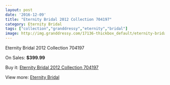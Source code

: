 ```yaml
---
layout: post
date: '2016-12-09'
title: "Eternity Bridal 2012 Collection 704197"
category: Eternity Bridal
tags: ["collection","granddressy","eternity","bridal"]
image: http://img.granddressy.com/17136-thickbox_default/eternity-bridal-2012-collection-704197.jpg
---
```

Eternity Bridal 2012 Collection 704197

On Sales: **$399.99**
<a href="https://www.granddressy.com/en/eternity-bridal/16138-eternity-bridal-2012-collection-704197.html"><amp-img layout="responsive" width="600" height="600" src="//img.granddressy.com/17136-thickbox_default/eternity-bridal-2012-collection-704197.jpg" alt="Eternity Bridal 2012 Collection 704197 0" /></a>

Buy it: [Eternity Bridal 2012 Collection 704197](https://www.granddressy.com/en/eternity-bridal/16138-eternity-bridal-2012-collection-704197.html "Eternity Bridal 2012 Collection 704197")

View more: [Eternity Bridal](https://www.granddressy.com/en/288-eternity-bridal "Eternity Bridal")